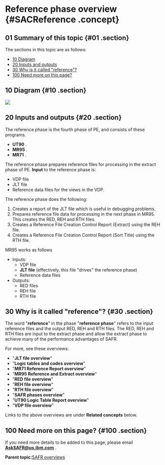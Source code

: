 # Reference phase overview {#SACReference .concept}

## 01 Summary of this topic {#01 .section}

The sections in this topic are as follows:

-   [10 Diagram](SACReference.md#10)
-   [20 Inputs and outputs](SACReference.md#20)
-   [30 Why is it called "reference"?](SACReference.md#30)
-   [100 Need more on this page?](SACReference.md#100)

## 10 Diagram {#10 .section}

![](images/PM_4Ref_Progs_01.gif)

## 20 Inputs and outputs {#20 .section}

The reference phase is the fourth phase of PE, and consists of these programs.

-   **UT90** .
-   **MR95** .
-   **MR71** .

The reference phase prepares reference files for processing in the extract phase of PE. **Input** to the reference phase is:

-   VDP file
-   JLT file
-   Reference data files for the views in the VDP.

The reference phase does the following:

1.  Creates a report of the JLT file which is useful in debugging problems.
2.  Prepares reference file data for processing in the next phase in MR95. This creates the RED, REH and RTH files.
3.  Creates a Reference File Creation Control Report \(Extract\) using the REH file.
4.  Creates a Reference File Creation Control Report \(Sort Title\) using the RTH file.

MR95 works as follows

-   Inputs:
    -   VDP file
    -   **JLT file** \(effectively, this file "drives" the reference phase\)
    -   Reference data files
-   Outputs:
    -   RED files
    -   REH file
    -   RTH file

## 30 Why is it called "reference"? {#30 .section}

The word "**reference**" in the phase "**reference phase**" refers to the input reference files and the output RED, REH and RTH files. The RED, REH and RTH files are input to the extract phase and allow the extract phase to achieve many of the performance advantages of SAFR.

For more, see these overviews:

-   "**JLT file overview**"
-   "**Logic tables and codes overview**"
-   "**MR71 Reference Report overview**"
-   "**MR95 Reference and Extract overview**"
-   "**RED file overview**"
-   "**REH file overview**"
-   "**RTH file overview**"
-   "**SAFR phases overview**"
-   "**UT90 Logic Table Report overview**"
-   "**VDP file overview**"

Links to the above overviews are under **Related concepts** below.

## 100 Need more on this page? {#100 .section}

If you need more details to be added to this page, please email **AskSAFR@us.ibm.com** .

**Parent topic:**[SAFR overviews](../html/AAR450Overviews.md)

